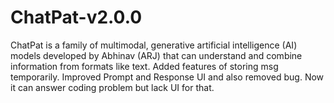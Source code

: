 # ChatPat-v2.0.0
ChatPat is a family of multimodal, generative artificial intelligence (AI) models developed by Abhinav (ARJ) that can understand and combine information from formats like text.
Added features of storing msg temporarily.
Improved Prompt and Response UI and also removed bug.
Now it can answer coding problem but lack UI for that.
